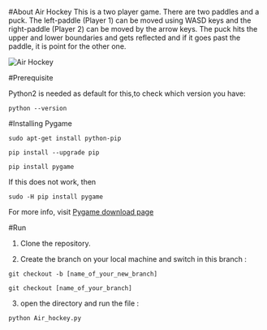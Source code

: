 #About Air Hockey
This is a two player game. There are two paddles and a puck. The left-paddle (Player 1) can be moved using WASD keys and the right-paddle (Player 2) can be moved by the arrow keys. The puck hits the upper and lower boundaries and gets reflected and if it goes past the paddle, it is point for the other one.

![Air Hockey](https://s02.justpaste.it/files/justpaste/d371/a13862095/file1.png)

#Prerequisite

Python2 is needed as default for this,to check which version you have:   
```
python --version
```
#Installing Pygame

```
sudo apt-get install python-pip
```
```
pip install --upgrade pip
```
```
pip install pygame
```
If this does not work, then
```
sudo -H pip install pygame
```


For more info, visit [Pygame download page](http://www.pygame.org/download.shtml)

#Run
1. Clone the repository.

2. Create the branch on your local machine and switch in this branch :
```
git checkout -b [name_of_your_new_branch]
```
```
git checkout [name_of_your_branch]
```
3. open the directory and run the file :
```
python Air_hockey.py
```

